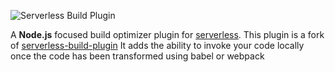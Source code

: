 ![Serverless Build Plugin](https://i.imgur.com/6ARU4Xm.png)

A **Node.js** focused build optimizer plugin for [serverless](https://github.com/serverless/serverless).
This plugin is a fork of [serverless-build-plugin](https://github.com/nfour/serverless-build-plugin)
It adds the ability to invoke your code locally once the code has been transformed using babel or webpack
